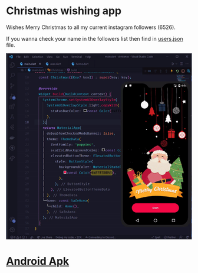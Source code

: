 # Christmas wishing app

Wishes Merry Christmas to all my current instagram followers (6526).

If you wanna check your name in the followers list then find in [users.json](./assets/data/users.json) file.

![](./preview.gif)

# **[Android Apk](./release/app-release.apk)**
